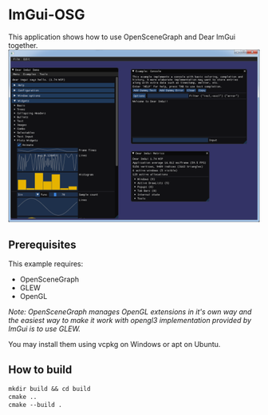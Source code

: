 # ImGui-OSG
This application shows how to use OpenSceneGraph and Dear ImGui together.
![demo](demo.png)

## Prerequisites
This example requires:
 - OpenSceneGraph
 - GLEW
 - OpenGL

*Note: OpenSceneGraph manages OpenGL extensions in it's own way and the easiest way to make it work with opengl3 implementation provided by ImGui is to use GLEW.*

You may install them using vcpkg on Windows or apt on Ubuntu.

## How to build
```
mkdir build && cd build
cmake ..
cmake --build .
```